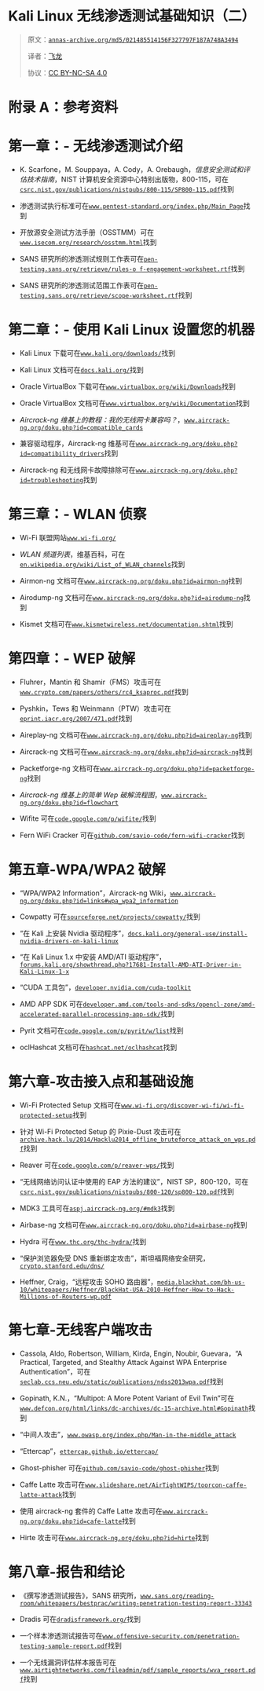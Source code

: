 # Kali Linux 无线渗透测试基础知识（二）

> 原文：[`annas-archive.org/md5/021485514156F327797F187A748A3494`](https://annas-archive.org/md5/021485514156F327797F187A748A3494)
> 
> 译者：[飞龙](https://github.com/wizardforcel)
> 
> 协议：[CC BY-NC-SA 4.0](http://creativecommons.org/licenses/by-nc-sa/4.0/)

# 附录 A：参考资料

# 第一章：- 无线渗透测试介绍

+   K. Scarfone，M. Souppaya，A. Cody，A. Orebaugh，*信息安全测试和评估技术指南*，NIST 计算机安全资源中心特别出版物，800-115，可在[`csrc.nist.gov/publications/nistpubs/800-115/SP800-115.pdf`](http://csrc.nist.gov/publications/nistpubs/800-115/SP800-115.pdf)找到

+   渗透测试执行标准可在[`www.pentest-standard.org/index.php/Main_Page`](http://www.pentest-standard.org/index.php/Main_Page)找到

+   开放源安全测试方法手册（OSSTMM）可在[`www.isecom.org/research/osstmm.html`](http://www.isecom.org/research/osstmm.html)找到

+   SANS 研究所的渗透测试规则工作表可在[`pen-testing.sans.org/retrieve/rules-o f-engagement-worksheet.rtf`](http://pen-testing.sans.org/retrieve/rules-o%20f-engagement-worksheet.rtf)找到

+   SANS 研究所的渗透测试范围工作表可在[`pen-testing.sans.org/retrieve/scope-worksheet.rtf`](http://pen-testing.sans.org/retrieve/scope-worksheet.rtf)找到

# 第二章：- 使用 Kali Linux 设置您的机器

+   Kali Linux 下载可在[`www.kali.org/downloads/`](https://www.kali.org/downloads/)找到

+   Kali Linux 文档可在[`docs.kali.org/`](http://docs.kali.org/)找到

+   Oracle VirtualBox 下载可在[`www.virtualbox.org/wiki/Downloads`](https://www.virtualbox.org/wiki/Downloads)找到

+   Oracle VirtualBox 文档可在[`www.virtualbox.org/wiki/Documentation`](https://www.virtualbox.org/wiki/Documentation)找到

+   *Aircrack-ng 维基上的教程：我的无线网卡兼容吗？*，[`www.aircrack-ng.org/doku.php?id=compatible_cards`](http://www.aircrack-ng.org/doku.php?id=compatible_cards)

+   兼容驱动程序，Aircrack-ng 维基可在[`www.aircrack-ng.org/doku.php?id=compatibility_drivers`](http://www.aircrack-ng.org/doku.php?id=compatibility_drivers)找到

+   Aircrack-ng 和无线网卡故障排除可在[`www.aircrack-ng.org/doku.php?id=troubleshooting`](http://www.aircrack-ng.org/doku.php?id=troubleshooting)找到

# 第三章：- WLAN 侦察

+   Wi-Fi 联盟网站[`www.wi-fi.org/`](http://www.wi-fi.org/)

+   *WLAN 频道列表*，维基百科，可在[`en.wikipedia.org/wiki/List_of_WLAN_channels`](http://en.wikipedia.org/wiki/List_of_WLAN_channels)找到

+   Airmon-ng 文档可在[`www.aircrack-ng.org/doku.php?id=airmon-ng`](http://www.aircrack-ng.org/doku.php?id=airmon-ng)找到

+   Airodump-ng 文档可在[`www.aircrack-ng.org/doku.php?id=airodump-ng`](http://www.aircrack-ng.org/doku.php?id=airodump-ng)找到

+   Kismet 文档可在[`www.kismetwireless.net/documentation.shtml`](https://www.kismetwireless.net/documentation.shtml)找到

# 第四章：- WEP 破解

+   Fluhrer，Mantin 和 Shamir（FMS）攻击可在[`www.crypto.com/papers/others/rc4_ksaproc.pdf`](http://www.crypto.com/papers/others/rc4_ksaproc.pdf)找到

+   Pyshkin，Tews 和 Weinmann（PTW）攻击可在[`eprint.iacr.org/2007/471.pdf`](https://eprint.iacr.org/2007/471.pdf)找到

+   Aireplay-ng 文档可在[`www.aircrack-ng.org/doku.php?id=aireplay-ng`](http://www.aircrack-ng.org/doku.php?id=aireplay-ng)找到

+   Aircrack-ng 文档可在[`www.aircrack-ng.org/doku.php?id=aircrack-ng`](http://www.aircrack-ng.org/doku.php?id=aircrack-ng)找到

+   Packetforge-ng 文档可在[`www.aircrack-ng.org/doku.php?id=packetforge-ng`](http://www.aircrack-ng.org/doku.php?id=packetforge-ng)找到

+   *Aircrack-ng 维基上的简单 Wep 破解流程图*，[`www.aircrack-ng.org/doku.php?id=flowchart`](http://www.aircrack-ng.org/doku.php?id=flowchart)

+   Wifite 可在[`code.google.com/p/wifite/`](https://code.google.com/p/wifite/)找到

+   Fern WiFi Cracker 可在[`github.com/savio-code/fern-wifi-cracker`](https://github.com/savio-code/fern-wifi-cracker)找到

# 第五章-WPA/WPA2 破解

+   “WPA/WPA2 Information”，Aircrack-ng Wiki，[`www.aircrack-ng.org/doku.php?id=links#wpa_wpa2_information`](http://www.aircrack-ng.org/doku.php?id=links#wpa_wpa2_information)

+   Cowpatty 可在[`sourceforge.net/projects/cowpatty/`](http://sourceforge.net/projects/cowpatty/)找到

+   “在 Kali 上安装 Nvidia 驱动程序”，[`docs.kali.org/general-use/install-nvidia-drivers-on-kali-linux`](http://docs.kali.org/general-use/install-nvidia-drivers-on-kali-linux)

+   “在 Kali Linux 1.x 中安装 AMD/ATI 驱动程序”，[`forums.kali.org/showthread.php?17681-Install-AMD-ATI-Driver-in-Kali-Linux-1-x`](https://forums.kali.org/showthread.php?17681-Install-AMD-ATI-Driver-in-Kali-Linux-1-x)

+   “CUDA 工具包”，[`developer.nvidia.com/cuda-toolkit`](https://developer.nvidia.com/cuda-toolkit)

+   AMD APP SDK 可在[`developer.amd.com/tools-and-sdks/opencl-zone/amd-accelerated-parallel-processing-app-sdk/`](http://developer.amd.com/tools-and-sdks/opencl-zone/amd-accelerated-parallel-processing-app-sdk/)找到

+   Pyrit 文档可在[`code.google.com/p/pyrit/w/list`](https://code.google.com/p/pyrit/w/list)找到

+   oclHashcat 文档可在[`hashcat.net/oclhashcat`](https://hashcat.net/oclhashcat)找到

# 第六章-攻击接入点和基础设施

+   Wi-Fi Protected Setup 文档可在[`www.wi-fi.org/discover-wi-fi/wi-fi-protected-setup`](http://www.wi-fi.org/discover-wi-fi/wi-fi-protected-setup)找到

+   针对 Wi-Fi Protected Setup 的 Pixie-Dust 攻击可在[`archive.hack.lu/2014/Hacklu2014_offline_bruteforce_attack_on_wps.pdf`](http://archive.hack.lu/2014/Hacklu2014_offline_bruteforce_attack_on_wps.pdf)找到

+   Reaver 可在[`code.google.com/p/reaver-wps/`](https://code.google.com/p/reaver-wps/)找到

+   “无线网络访问认证中使用的 EAP 方法的建议”，NIST SP，800-120，可在[`csrc.nist.gov/publications/nistpubs/800-120/sp800-120.pdf`](http://csrc.nist.gov/publications/nistpubs/800-120/sp800-120.pdf)找到

+   MDK3 工具可在[`aspj.aircrack-ng.org/#mdk3`](http://aspj.aircrack-ng.org/#mdk3)找到

+   Airbase-ng 文档可在[`www.aircrack-ng.org/doku.php?id=airbase-ng`](http://www.aircrack-ng.org/doku.php?id=airbase-ng)找到

+   Hydra 可在[`www.thc.org/thc-hydra/`](https://www.thc.org/thc-hydra/)找到

+   “保护浏览器免受 DNS 重新绑定攻击”，斯坦福网络安全研究，[`crypto.stanford.edu/dns/`](http://crypto.stanford.edu/dns/)

+   Heffner, Craig，“远程攻击 SOHO 路由器”，[`media.blackhat.com/bh-us-10/whitepapers/Heffner/BlackHat-USA-2010-Heffner-How-to-Hack-Millions-of-Routers-wp.pdf`](https://media.blackhat.com/bh-us-10/whitepapers/Heffner/BlackHat-USA-2010-Heffner-How-to-Hack-Millions-of-Routers-wp.pdf)

# 第七章-无线客户端攻击

+   Cassola, Aldo, Robertson, William, Kirda, Engin, Noubir, Guevara，“A Practical, Targeted, and Stealthy Attack Against WPA Enterprise Authentication”，可在[`seclab.ccs.neu.edu/static/publications/ndss2013wpa.pdf`](http://seclab.ccs.neu.edu/static/publications/ndss2013wpa.pdf)找到

+   Gopinath, K.N.，“Multipot: A More Potent Variant of Evil Twin”可在[`www.defcon.org/html/links/dc-archives/dc-15-archive.html#Gopinath`](https://www.defcon.org/html/links/dc-archives/dc-15-archive.html#Gopinath)找到

+   “中间人攻击”，[`www.owasp.org/index.php/Man-in-the-middle_attack`](https://www.owasp.org/index.php/Man-in-the-middle_attack)

+   “Ettercap”，[`ettercap.github.io/ettercap/`](https://ettercap.github.io/ettercap/)

+   Ghost-phisher 可在[`github.com/savio-code/ghost-phisher`](https://github.com/savio-code/ghost-phisher)找到

+   Caffe Latte 攻击可在[`www.slideshare.net/AirTightWIPS/toorcon-caffe-latte-attack`](http://www.slideshare.net/AirTightWIPS/toorcon-caffe-latte-attack)找到

+   使用 aircrack-ng 套件的 Caffe Latte 攻击可在[`www.aircrack-ng.org/doku.php?id=cafe-latte`](http://www.aircrack-ng.org/doku.php?id=cafe-latte)找到

+   Hirte 攻击可在[`www.aircrack-ng.org/doku.php?id=hirte`](http://www.aircrack-ng.org/doku.php?id=hirte)找到

# 第八章-报告和结论

+   《撰写渗透测试报告》，SANS 研究所，[`www.sans.org/reading-room/whitepapers/bestprac/writing-penetration-testing-report-33343`](http://www.sans.org/reading-room/whitepapers/bestprac/writing-penetration-testing-report-33343)

+   Dradis 可在[`dradisframework.org/`](http://dradisframework.org/)找到

+   一个样本渗透测试报告可在[`www.offensive-security.com/penetration-testing-sample-report.pdf`](https://www.offensive-security.com/penetration-testing-sample-report.pdf)找到

+   一个无线漏洞评估样本报告可在[`www.airtightnetworks.com/fileadmin/pdf/sample_reports/wva_report.pdf`](http://www.airtightnetworks.com/fileadmin/pdf/sample_reports/wva_report.pdf)找到
